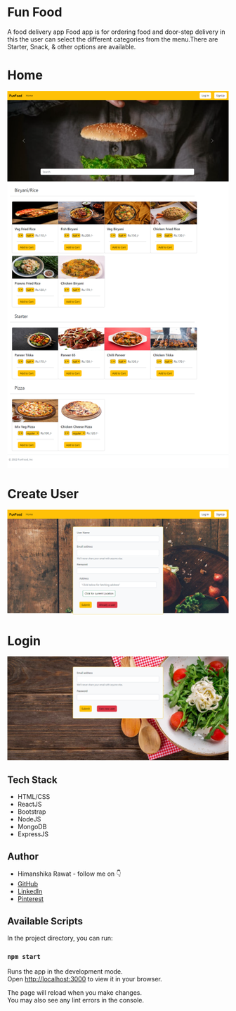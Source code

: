 # Fun Food

A food delivery app 
Food app is for ordering food and door-step delivery in this the user can select the different categories from the menu.There are Starter, Snack, & other options are available.

# Home
![home](./photo/home.png)

# Create User
![user](./photo/createuser.png)

# Login
![login](./photo/login.png)


## Tech Stack

- HTML/CSS
- ReactJS
- Bootstrap
- NodeJS
- MongoDB
- ExpressJS


## Author

-   Himanshika Rawat - follow me on 👇
-   [GitHub](https://www.github.com/himanshirawat)
-   [LinkedIn](https://www.linkedin.com/in/himanshi-rawat/)
-   [Pinterest](https://in.pinterest.com/himanshikarawat/)

## Available Scripts

In the project directory, you can run:

### `npm start`

Runs the app in the development mode.\
Open [http://localhost:3000](http://localhost:3000) to view it in your browser.

The page will reload when you make changes.\
You may also see any lint errors in the console.

